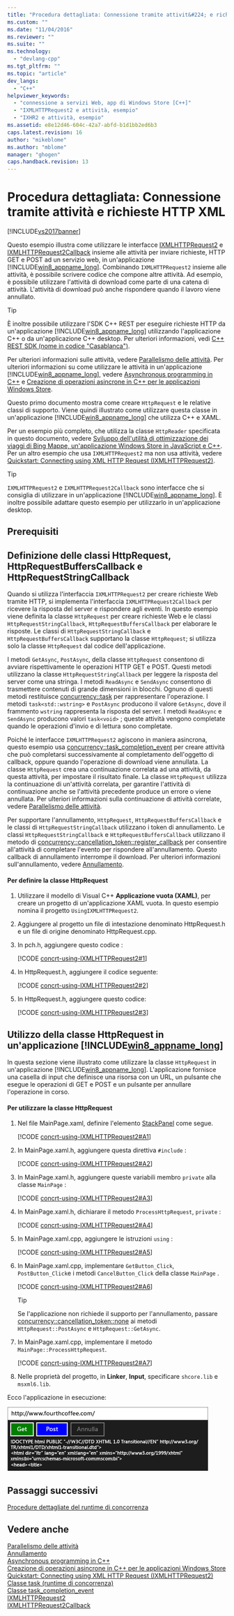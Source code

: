 ```yaml
---
title: "Procedura dettagliata: Connessione tramite attivit&#224; e richieste HTTP XML | Microsoft Docs"
ms.custom: ""
ms.date: "11/04/2016"
ms.reviewer: ""
ms.suite: ""
ms.technology: 
  - "devlang-cpp"
ms.tgt_pltfrm: ""
ms.topic: "article"
dev_langs: 
  - "C++"
helpviewer_keywords: 
  - "connessione a servizi Web, app di Windows Store [C++]"
  - "IXMLHTTPRequest2 e attività, esempio"
  - "IXHR2 e attività, esempio"
ms.assetid: e8e12d46-604c-42a7-abfd-b1d1bb2ed6b3
caps.latest.revision: 16
author: "mikeblome"
ms.author: "mblome"
manager: "ghogen"
caps.handback.revision: 13
---
```

# Procedura dettagliata: Connessione tramite attivit&#224; e richieste HTTP XML
[!INCLUDE[vs2017banner](../../assembler/inline/includes/vs2017banner.md)]

Questo esempio illustra come utilizzare le interfacce [IXMLHTTPRequest2](http://msdn.microsoft.com/it-it/bbc11c4a-aecf-4d6d-8275-3e852e309908) e [IXMLHTTPRequest2Callback](http://msdn.microsoft.com/it-it/aa4b3f4c-6e28-458b-be25-6cce8865fc71) insieme alle attività per inviare richieste, HTTP GET e POST ad un servizio web, in un'applicazione [!INCLUDE[win8_appname_long](../../build/includes/win8_appname_long_md.md)].  Combinando `IXMLHTTPRequest2` insieme alle attività, è possibile scrivere codice che compone altre attività.  Ad esempio, è possibile utilizzare l'attività di download come parte di una catena di attività.  L'attività di download può anche rispondere quando il lavoro viene annullato.  
  
> [!TIP]
>  È inoltre possibile utilizzare l'SDK C\+\+ REST per eseguire richieste HTTP da un'applicazione [!INCLUDE[win8_appname_long](../../build/includes/win8_appname_long_md.md)] utilizzando l'applicazione C\+\+ o da un'applicazione C\+\+ desktop.  Per ulteriori informazioni, vedi [C\+\+ REST SDK \(nome in codice "Casablanca"\)](../../top/cpp-rest-sdk-codename-casablanca.md).  
  
 Per ulteriori informazioni sulle attività, vedere [Parallelismo delle attività](../../parallel/concrt/task-parallelism-concurrency-runtime.md).  Per ulteriori informazioni su come utilizzare le attività in un'applicazione [!INCLUDE[win8_appname_long](../../build/includes/win8_appname_long_md.md)], vedere [Asynchronous programming in C\+\+](http://msdn.microsoft.com/it-it/512700b7-7863-44cc-93a2-366938052f31) e [Creazione di operazioni asincrone in C\+\+ per le applicazioni Windows Store](../../parallel/concrt/creating-asynchronous-operations-in-cpp-for-windows-store-apps.md).  
  
 Questo primo documento mostra come creare `HttpRequest` e le relative classi di supporto.  Viene quindi illustrato come utilizzare questa classe in un'applicazione [!INCLUDE[win8_appname_long](../../build/includes/win8_appname_long_md.md)] che utilizza C\+\+ e XAML.  
  
 Per un esempio più completo, che utilizza la classe `HttpReader` specificata in questo documento, vedere [Sviluppo dell'utilità di ottimizzazione dei viaggi di Bing Mappe, un'applicazione Windows Store in JavaScript e C\+\+](../Topic/Developing%20Bing%20Maps%20Trip%20Optimizer,%20a%20Windows%20Store%20app%20in%20JavaScript%20and%20C++.md).  Per un altro esempio che usa `IXMLHTTPRequest2` ma non usa attività, vedere [Quickstart: Connecting using XML HTTP Request \(IXMLHTTPRequest2\)](http://msdn.microsoft.com/it-it/cc7aed53-b2c5-4d83-b85d-cff2f5ba7b35).  
  
> [!TIP]
>  `IXMLHTTPRequest2` e `IXMLHTTPRequest2Callback` sono interfacce che si consiglia di utilizzare in un'applicazione [!INCLUDE[win8_appname_long](../../build/includes/win8_appname_long_md.md)].  È inoltre possibile adattare questo esempio per utilizzarlo in un'applicazione desktop.  
  
## Prerequisiti  
  
## Definizione delle classi HttpRequest, HttpRequestBuffersCallback e HttpRequestStringCallback  
 Quando si utilizza l'interfaccia `IXMLHTTPRequest2` per creare richieste Web tramite HTTP, si implementa l'interfaccia `IXMLHTTPRequest2Callback` per ricevere la risposta del server e rispondere agli eventi.  In questo esempio viene definita la classe `HttpRequest` per creare richieste Web e le classi `HttpRequestStringCallback`, `HttpRequestBuffersCallback` per elaborare le risposte.  Le classi di `HttpRequestStringCallback` e `HttpRequestBuffersCallback` supportano la classe `HttpRequest`; si utilizza solo la classe `HttpRequest` dal codice dell'applicazione.  
  
 I metodi `GetAsync`, `PostAsync`, della classe `HttpRequest` consentono di avviare rispettivamente le operazioni HTTP GET e POST.  Questi metodi utilizzano la classe `HttpRequestStringCallback` per leggere la risposta del server come una stringa.  I metodi `ReadAsync` e `SendAsync` consentono di trasmettere contenuti di grande dimensioni in blocchi.  Ognuno di questi metodi restituisce [concurrency::task](../../parallel/concrt/reference/task-class-concurrency-runtime.md) per rappresentare l'operazione.  I metodi `task<std::wstring>` e `PostAsync` producono il valore `GetAsync`, dove il frammento `wstring` rappresenta la risposta del server.  I metodi `ReadAsync` e `SendAsync` producono valori `task<void>` ; queste attività vengono completate quando le operazioni d'invio e di lettura sono completate.  
  
 Poiché le interfacce `IXMLHTTPRequest2` agiscono in maniera asincrona, questo esempio usa [concurrency::task\_completion\_event](../../parallel/concrt/reference/task-completion-event-class.md) per creare attività che può completarsi successivamente al completamento dell'oggetto di callback, oppure quando l'operazione di download viene annullata.  La classe `HttpRequest` crea una continuazione correlata ad una attività, da questa attività, per impostare il risultato finale.  La classe `HttpRequest` utilizza la continuazione di un'attività correlata, per garantire l'attività di continuazione anche se l'attività precedente produce un errore o viene annullata.  Per ulteriori informazioni sulla continuazione di attività correlate, vedere [Parallelismo delle attività](../../parallel/concrt/task-parallelism-concurrency-runtime.md).  
  
 Per supportare l'annullamento, `HttpRequest`, `HttpRequestBuffersCallback` e le classi di `HttpRequestStringCallback` utilizzano i token di annullamento.  Le classi `HttpRequestStringCallback` e `HttpRequestBuffersCallback` utilizzano il metodo di [concurrency::cancellation\_token::register\_callback](../Topic/cancellation_token::register_callback%20Method.md) per consentire all'attività di completare l'evento per rispondere all'annullamento.  Questo callback di annullamento interrompe il download.  Per ulteriori informazioni sull'annullamento, vedere [Annullamento](../../parallel/concrt/cancellation-in-the-ppl.md).  
  
#### Per definire la classe HttpRequest  
  
1.  Utilizzare il modello di Visual C\+\+ **Applicazione vuota \(XAML\)**, per creare un progetto di un'applicazione XAML vuota.  In questo esempio nomina il progetto `UsingIXMLHTTPRequest2`.  
  
2.  Aggiungere al progetto un file di intestazione denominato HttpRequest.h e un file di origine denominato HttpRequest.cpp.  
  
3.  In pch.h, aggiungere questo codice :  
  
     [!CODE [concrt-using-IXMLHTTPRequest2#1](concrt-using-IXMLHTTPRequest2#1)]  
  
4.  In HttpRequest.h, aggiungere il codice seguente:  
  
     [!CODE [concrt-using-IXMLHTTPRequest2#2](concrt-using-IXMLHTTPRequest2#2)]  
  
5.  In HttpRequest.h, aggiungere questo codice:  
  
     [!CODE [concrt-using-IXMLHTTPRequest2#3](concrt-using-IXMLHTTPRequest2#3)]  
  
## Utilizzo della classe HttpRequest in un'applicazione [!INCLUDE[win8_appname_long](../../build/includes/win8_appname_long_md.md)]  
 In questa sezione viene illustrato come utilizzare la classe `HttpRequest` in un'applicazione [!INCLUDE[win8_appname_long](../../build/includes/win8_appname_long_md.md)].  L'applicazione fornisce una casella di input che definisce una risorsa con un URL, un pulsante che esegue le operazioni di GET e POST e un pulsante per annullare l'operazione in corso.  
  
#### Per utilizzare la classe HttpRequest  
  
1.  Nel file MainPage.xaml, definire l'elemento [StackPanel](http://msdn.microsoft.com/library/windows/apps/xaml/windows.ui.xaml.controls.stackpanel.aspx) come segue.  
  
     [!CODE [concrt-using-IXMLHTTPRequest2#A1](concrt-using-IXMLHTTPRequest2#A1)]  
  
2.  In MainPage.xaml.h, aggiungere questa direttiva `#include` :  
  
     [!CODE [concrt-using-IXMLHTTPRequest2#A2](concrt-using-IXMLHTTPRequest2#A2)]  
  
3.  In MainPage.xaml.h, aggiungere queste variabili membro `private` alla classe `MainPage` :  
  
     [!CODE [concrt-using-IXMLHTTPRequest2#A3](concrt-using-IXMLHTTPRequest2#A3)]  
  
4.  In MainPage.xaml.h, dichiarare il metodo `ProcessHttpRequest`, `private` :  
  
     [!CODE [concrt-using-IXMLHTTPRequest2#A4](concrt-using-IXMLHTTPRequest2#A4)]  
  
5.  In MainPage.xaml.cpp, aggiungere le istruzioni `using` :  
  
     [!CODE [concrt-using-IXMLHTTPRequest2#A5](concrt-using-IXMLHTTPRequest2#A5)]  
  
6.  In MainPage.xaml.cpp, implementare `GetButton_Click`, `PostButton_Click`e i metodi `CancelButton_Click` della classe `MainPage` .  
  
     [!CODE [concrt-using-IXMLHTTPRequest2#A6](concrt-using-IXMLHTTPRequest2#A6)]  
  
    > [!TIP]
    >  Se l'applicazione non richiede il supporto per l'annullamento, passare [concurrency::cancellation\_token::none](../Topic/cancellation_token::none%20Method.md) ai metodi `HttpRequest::PostAsync` e `HttpRequest::GetAsync`.  
  
7.  In MainPage.xaml.cpp, implementare il metodo `MainPage::ProcessHttpRequest`.  
  
     [!CODE [concrt-using-IXMLHTTPRequest2#A7](concrt-using-IXMLHTTPRequest2#A7)]  
  
8.  Nelle proprietà del progetto, in **Linker**, **Input**, specificare `shcore.lib` e `msxml6.lib`.  
  
 Ecco l'applicazione in esecuzione:  
  
 ![App di Windows Store in esecuzione](../../parallel/concrt/media/concrt_usingixhr2.png "ConcRT\_UsingIXHR2")  
  
## Passaggi successivi  
 [Procedure dettagliate del runtime di concorrenza](../../parallel/concrt/concurrency-runtime-walkthroughs.md)  
  
## Vedere anche  
 [Parallelismo delle attività](../../parallel/concrt/task-parallelism-concurrency-runtime.md)   
 [Annullamento](../../parallel/concrt/cancellation-in-the-ppl.md)   
 [Asynchronous programming in C\+\+](http://msdn.microsoft.com/it-it/512700b7-7863-44cc-93a2-366938052f31)   
 [Creazione di operazioni asincrone in C\+\+ per le applicazioni Windows Store](../../parallel/concrt/creating-asynchronous-operations-in-cpp-for-windows-store-apps.md)   
 [Quickstart: Connecting using XML HTTP Request \(IXMLHTTPRequest2\)](http://msdn.microsoft.com/it-it/cc7aed53-b2c5-4d83-b85d-cff2f5ba7b35)   
 [Classe task \(runtime di concorrenza\)](../../parallel/concrt/reference/task-class-concurrency-runtime.md)   
 [Classe task\_completion\_event](../../parallel/concrt/reference/task-completion-event-class.md)   
 [IXMLHTTPRequest2](http://msdn.microsoft.com/it-it/bbc11c4a-aecf-4d6d-8275-3e852e309908)   
 [IXMLHTTPRequest2Callback](http://msdn.microsoft.com/it-it/aa4b3f4c-6e28-458b-be25-6cce8865fc71)